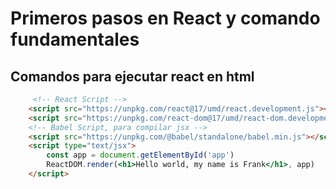 # Primeros pasos en React y comando fundamentales

## Comandos para ejecutar react en html

```html
     <!-- React Script -->
    <script src="https://unpkg.com/react@17/umd/react.development.js"></script>
    <script src="https://unpkg.com/react-dom@17/umd/react-dom.development.js"></script>
    <!-- Babel Script, para compilar jsx -->
    <script src="https://unpkg.com/@babel/standalone/babel.min.js"></script>
    <script type="text/jsx">
        const app = document.getElementById('app')
        ReactDOM.render(<h1>Hello world, my name is Frank</h1>, app)
    </script>
```
